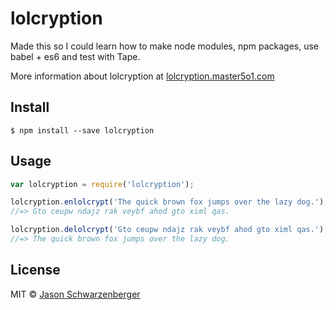 # lolcryption

Made this so I could learn how to make node modules, npm packages, use babel + es6 and test with Tape.

More information about lolcryption at [lolcryption.master5o1.com](http://lolcryption.master5o1.com/)

## Install

```
$ npm install --save lolcryption
```


## Usage

```js
var lolcryption = require('lolcryption');

lolcryption.enlolcrypt('The quick brown fox jumps over the lazy dog.');
//=> Gto ceupw ndajz rak veybf ahod gto ximl qas.

lolcryption.delolcrypt('Gto ceupw ndajz rak veybf ahod gto ximl qas.');
//=> The quick brown fox jumps over the lazy dog.
```

## License

MIT © [Jason Schwarzenberger](http://jason.schwarzenbeger.co.nz)
